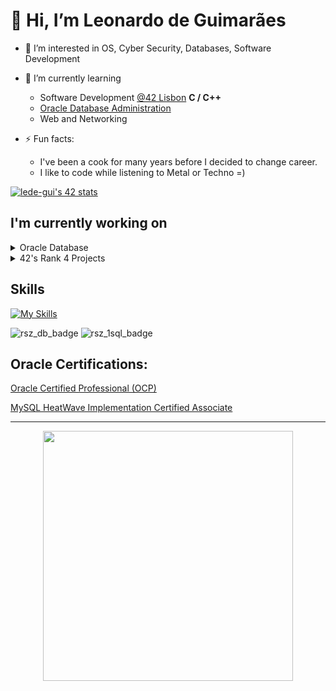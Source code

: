 # 👋 Hi, I’m Leonardo de Guimarães
- 👀 I’m interested in OS, Cyber Security, Databases, Software Development
- 🌱 I’m currently learning
  - Software Development [@42 Lisbon](https://www.42lisboa.com/)
      **C / C++**
  - [Oracle Database Administration ](https://education.oracle.com/oracle-database-administration-i/pexam_1Z0-082)
  - Web and Networking

- ⚡ Fun facts:
  - I've been a cook for many years before I decided to change career.
  - I like to code while listening to Metal or Techno =)

[![lede-gui's 42 stats](https://badge.mediaplus.ma/greenbinary/lede-gui?1337Badge=off&UM6P=off)](https://github.com/oakoudad/badge42)


## I'm currently working on
<details>
  <summary>Oracle Database</summary>
   <ul>
    <li>Administration</li>
    <li>Autonomous Database Cloud</li>
  </ul>
</details>

<details>
  <summary>42's Rank 4 Projects</summary>
    <a href="https://github.com/guimaleo/42-School-Projects/tree/main/Rank2">Rank 2</a></details>


## Skills

[![My Skills](https://skillicons.dev/icons?i=c,bash,md,linux,git,github,vim,neovim,mysql,notion,cpp)](https://skillicons.dev)


<!---
guimaleo/guimaleo is a ✨ special ✨ repository because its `README.md` (this file) appears on your GitHub profile.
You can click the Preview link to take a look at your changes.
--->

![rsz_db_badge](https://github.com/guimaleo/guimaleo/assets/128752196/0cf3b6d7-26b2-4171-838b-7ca8dea0b215)
![rsz_1sql_badge](https://github.com/guimaleo/guimaleo/assets/128752196/69a3bbd9-d589-4390-82ba-1209c8faed39)


## Oracle Certifications:
[Oracle Certified Professional (OCP)](https://catalog-education.oracle.com/ords/certview/sharebadge?id=3A806C361399A0963CE91B059CB57D25A6FC8471DF74678D4BBEFA65221E27F4)

[MySQL HeatWave Implementation Certified Associate](https://catalog-education.oracle.com/pls/certview/sharebadge?id=9535FA78D53A725E98509FAA179A342C34E389F4B1298C80356B31B79651A238)


____________________________________________________________________________________________________________________________________________

<p align="center">
<img src="https://github-readme-stats.vercel.app/api/top-langs/?username=guimaleo&layout=compact&theme=transparent&hide_border=false&title_color=e8e8e8" width="400" />
</p>
